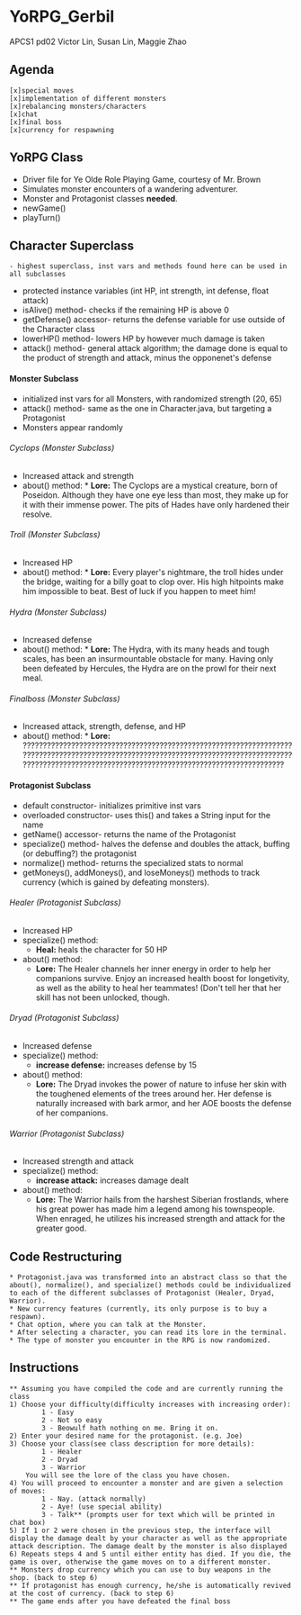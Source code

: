 # YoRPG_Gerbil
APCS1 pd02
Victor Lin, Susan Lin, Maggie Zhao

## Agenda
	[x]special moves
	[x]implementation of different monsters
	[x]rebalancing monsters/characters
	[x]chat
	[x]final boss
	[x]currency for respawning

## YoRPG Class
 * Driver file for Ye Olde Role Playing Game, courtesy of Mr. Brown
 * Simulates monster encounters of a wandering adventurer.
 * Monster and Protagonist classes **needed**.
 * newGame()
 * playTurn()
 
## Character Superclass 
    - highest superclass, inst vars and methods found here can be used in all subclasses
 * protected instance variables (int HP, int strength, int defense, float attack)
 * isAlive() method- checks if the remaining HP is above 0
 * getDefense() accessor- returns the defense variable for use outside of the Character class
 * lowerHP() method- lowers HP by however much damage is taken
 * attack() method- general attack algorithm; the damage done is equal to the product of strength and attack, minus the opponenet's defense

  #### Monster Subclass
   * initialized inst vars for all Monsters, with randomized strength (20, 65)
   * attack() method- same as the one in Character.java, but targeting a Protagonist
   * Monsters appear randomly
  ###### Cyclops (Monster Subclass)
   * Increased attack and strength
   * about() method:
    * **Lore:** The Cyclops are a mystical creature, born of Poseidon. Although they have one eye less than most, they make up for it with their immense power. The pits of Hades have only hardened their resolve.
   ###### Troll (Monster Subclass)
   * Increased HP
   * about() method:
    * **Lore:** Every player's nightmare, the troll hides under the bridge, waiting for a billy goat to clop over. His high hitpoints make him impossible to beat. Best of luck if you happen to meet him!
   ###### Hydra (Monster Subclass)
   * Increased defense
   * about() method: 
    * **Lore:** The Hydra, with its many heads and tough scales, has been an insurmountable obstacle for many. Having only been defeated by Hercules, the Hydra are on the prowl for their next meal.
   ###### Finalboss (Monster Subclass)
   * Increased attack, strength, defense, and HP
   * about() method:
	* **Lore:** ???????????????????????????????????????????????????????????????????????????????????????????????????????????????????????????????????????????????????????????????????????????????????????????????????????
          
  #### Protagonist Subclass
  * default constructor- initializes primitive inst vars
  * overloaded constructor- uses this() and takes a String input for the name
  * getName() accessor- returns the name of the Protagonist
  * specialize() method- halves the defense and doubles the attack, buffing (or debuffing?) the protagonist
  * normalize() method- returns the specialized stats to normal     
  * getMoneys(), addMoneys(), and loseMoneys() methods to track currency (which is gained by defeating monsters).
  ###### Healer (Protagonist Subclass)
  * Increased HP
  * specialize() method:
	* **Heal:** heals the character for 50 HP
  * about() method:
    * **Lore:** The Healer channels her inner energy in order to help her companions survive. Enjoy an increased health boost for longetivity, as well as the ability to heal her teammates! (Don't tell her that her skill has not been unlocked, though.
  ###### Dryad (Protagonist Subclass)
  * Increased defense
  * specialize() method:
	* **increase defense:** increases defense by 15
  * about() method:
    * **Lore:** The Dryad invokes the power of nature to infuse her skin with the toughened elements of the trees around her. Her defense is naturally increased with bark armor, and her AOE boosts the defense of her companions.
  ###### Warrior (Protagonist Subclass)
  * Increased strength and attack
  * specialize() method:
	* **increase attack:** increases damage dealt
  * about() method:
     * **Lore:** The Warrior hails from the harshest Siberian frostlands, where his great power has made him a legend among his townspeople. When enraged, he utilizes his increased strength and attack for the greater good.

## Code Restructuring
	* Protagonist.java was transformed into an abstract class so that the about(), normalize(), and specialize() methods could be individualized to each of the different subclasses of Protagonist (Healer, Dryad, Warrior).
	* New currency features (currently, its only purpose is to buy a respawn).
	* Chat option, where you can talk at the Monster.
	* After selecting a character, you can read its lore in the terminal.
	* The type of monster you encounter in the RPG is now randomized.
	
## Instructions
	** Assuming you have compiled the code and are currently running the class
	1) Choose your difficulty(difficulty increases with increasing order):	
			1 - Easy 
			2 - Not so easy
			3 - Beowulf hath nothing on me. Bring it on.
	2) Enter your desired name for the protagonist. (e.g. Joe)
	3) Choose your class(see class description for more details):
			1 - Healer
			2 - Dryad
			3 - Warrior
		You will see the lore of the class you have chosen.
	4) You will proceed to encounter a monster and are given a selection of moves:
			1 - Nay. (attack normally)
			2 - Aye! (use special ability)
			3 - Talk** (prompts user for text which will be printed in chat box)
	5) If 1 or 2 were chosen in the previous step, the interface will display the damage dealt by your character as well as the appropriate attack description. The damage dealt by the monster is also displayed
	6) Repeats steps 4 and 5 until either entity has died. If you die, the game is over, otherwise the game moves on to a different monster. 
	** Monsters drop currency which you can use to buy weapons in the shop. (back to step 6)
	** If protagonist has enough currency, he/she is automatically revived at the cost of currency. (back to step 6)
	** The game ends after you have defeated the final boss
